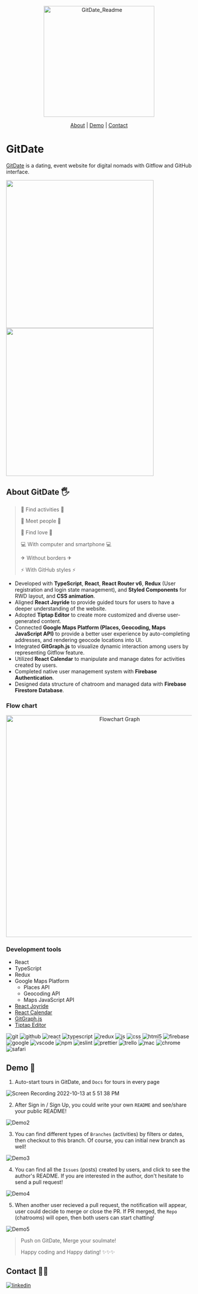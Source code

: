 <p align="center">
<img width="300" alt="GitDate_Readme" src="https://user-images.githubusercontent.com/104899687/195538342-8b0c2e42-605d-4e2b-ba89-e0251b183ada.png">
</p>
<div align="center">
<a href="#about-gitdate-" >About</a> | <a href="#demo-" >Demo</a> | <a href="#contact-%EF%B8%8F" >Contact</a>
</div>

# GitDate

<a href="https://gitdate-ec8a6.web.app/" target="_blank">GitDate</a> is a dating, event website for digital nomads with Gitflow and GitHub interface.

<img src="https://user-images.githubusercontent.com/104899687/195480043-5e88af11-64e2-4d21-9a63-fd0bb35c51c0.png" width="400"> <img src="https://user-images.githubusercontent.com/104899687/195564437-567cbb41-c09d-471a-b689-b1a4e057b953.png" width="400">


## About GitDate 🖐

> 👥 Find activities 👥
>
> 👀 Meet people 👀
>
> 💜 Find love 💜
> 
> 💻 With computer and smartphone 💻 
>
> ✈ Without borders ✈
>
> ⚡ With GitHub styles ⚡

* Developed with **TypeScript**, **React**, **React Router v6**, **Redux** (User registration and login state management), and **Styled Components** for RWD layout, and **CSS animation**.
* Aligned **React Joyride** to provide guided tours for users to have a deeper understanding of the website.
* Adopted **Tiptap Editor** to create more customized and diverse user-generated content.
* Connected **Google Maps Platform (Places, Geocoding, Maps JavaScript API)** to provide a better user experience by auto-completing addresses, and rendering geocode locations into UI.
* Integrated **GitGraph.js** to visualize dynamic interaction among users by representing Gitflow feature. 
* Utilized **React Calendar** to manipulate and manage dates for activities created by users.
* Completed native user management system with **Firebase Authentication**.
* Designed data structure of chatroom and managed data with **Firebase Firestore Database**.

### Flow chart

<p align="center">
<img width="600" alt="Flowchart Graph" src="https://user-images.githubusercontent.com/104899687/195541421-9a82cb92-e479-4d04-8f2c-aba380cd1a3b.png">
</p>

### Development tools

* React
* TypeScript
* Redux
* Google Maps Platform
  - Places API
  - Geocoding API
  - Maps JavaScript API
* <a href="https://github.com/gilbarbara/react-joyride" target="_blank">React Joyride</a>
* <a href="https://github.com/wojtekmaj/react-calendar" target="_blank">React Calendar</a>
* <a href="https://github.com/nicoespeon/gitgraph.js/" target="_blank">GitGraph.js</a>
* <a href="https://github.com/ueberdosis/tiptap" target="_blank">Tiptap Editor</a>

![git](https://img.shields.io/badge/GIT-E44C30?style=for-the-badge&logo=git&logoColor=white)
![github](https://img.shields.io/badge/GitHub-100000?style=for-the-badge&logo=github&logoColor=white)
![react](https://img.shields.io/badge/React-20232A?style=for-the-badge&logo=react&logoColor=61DAFB)
![typescript](https://img.shields.io/badge/TypeScript-007ACC?style=for-the-badge&logo=typescript&logoColor=white)
![redux](https://img.shields.io/badge/Redux-593D88?style=for-the-badge&logo=redux&logoColor=white)
![js](	https://img.shields.io/badge/JavaScript-323330?style=for-the-badge&logo=javascript&logoColor=F7DF1E)
![css](https://img.shields.io/badge/CSS3-1572B6?style=for-the-badge&logo=css3&logoColor=white)
![html5](https://img.shields.io/badge/HTML5-E34F26?style=for-the-badge&logo=html5&logoColor=white)
![firebase](https://img.shields.io/badge/firebase-ffca28?style=for-the-badge&logo=firebase&logoColor=black)
![google](https://img.shields.io/badge/Google_Cloud-4285F4?style=for-the-badge&logo=google-cloud&logoColor=white)
![vscode](https://img.shields.io/badge/VSCode-0078D4?style=for-the-badge&logo=visual%20studio%20code&logoColor=white)
![npm](https://img.shields.io/badge/npm-CB3837?style=for-the-badge&logo=npm&logoColor=white)
![eslint](https://img.shields.io/badge/eslint-3A33D1?style=for-the-badge&logo=eslint&logoColor=white)
![prettier](https://img.shields.io/badge/prettier-1A2C34?style=for-the-badge&logo=prettier&logoColor=F7BA3E)
![trello](https://img.shields.io/badge/Trello-0052CC?style=for-the-badge&logo=trello&logoColor=white)
![mac](https://img.shields.io/badge/mac%20os-000000?style=for-the-badge&logo=apple&logoColor=white)
![chrome](https://img.shields.io/badge/Google_chrome-4285F4?style=for-the-badge&logo=Google-chrome&logoColor=white)
![safari](https://img.shields.io/badge/Safari-FF1B2D?style=for-the-badge&logo=Safari&logoColor=white)

## Demo 💖

1. Auto-start tours in GitDate, and `Docs` for tours in every page

![Screen Recording 2022-10-13 at 5 51 38 PM](https://user-images.githubusercontent.com/104899687/195567116-51e61081-f0de-495e-ad08-a81a3d86851b.gif)

2. After Sign in / Sign Up, you could write your own `README` and see/share your public README!

![Demo2](https://user-images.githubusercontent.com/104899687/195571005-b162713a-e39a-41a1-9b0a-e733e2111ca1.gif)

3. You can find different types of `Branches` (activities) by filters or dates, then checkout to this branch. Of course, you can initial new branch as well! 

![Demo3](https://user-images.githubusercontent.com/104899687/195573840-8ce184ac-4c79-46c0-b601-ceeae1ac45c4.gif)

4. You can find all the `Issues` (posts) created by users, and click to see the author's README. If you are interested in the author, don't hesitate to send a pull request!

![Demo4](https://user-images.githubusercontent.com/104899687/195574708-33f5d1d2-3e83-4b17-b241-ce93f1255578.gif)

5. When another user recieved a pull request, the notification will appear, user could decide to merge or close the PR. If PR merged, the `Repo` (chatrooms) will open, then both users can start chatting!

![Demo5](https://user-images.githubusercontent.com/104899687/195575529-67a832b6-4b7c-401e-8b85-38cfb2a0757d.gif)

> Push on GitDate, Merge your soulmate!
>
> Happy coding and Happy dating! ✨✨✨

## Contact 🙋‍♀️

[![linkedin](https://user-images.githubusercontent.com/104899687/195479536-a8b8f85e-48c8-4a31-b4f6-9d98878736a8.png)](https://www.linkedin.com/in/pei-chin-chiang/)
